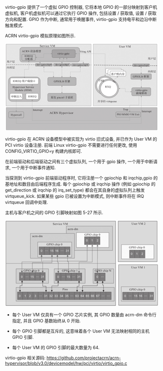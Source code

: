 
virtio-gpio 提供了一个虚拟 GPIO 控制器, 它将本地 GPIO 的一部分映射到客户机虚拟机, 客户机虚拟机可以通过它执行 GPIO 操作, 包括设置 / 获取值, 设置 / 获取方向和配置. GPIO 作为中断, 通常用于唤醒事件, virtio-gpio 支持电平和边沿中断触发模式.

ACRN virtio-gpio 模拟原理如图所示.

![2024-10-24-16-56-25.png](./images/2024-10-24-16-56-25.png)

virtio-gpio 在 ACRN 设备模型中被实现为 virtio 旧式设备, 并已作为 User VM 的 PCI virtio 设备注册. 前端 Linux virtio-gpio 不需要进行任何更改, 使用 CONFIG_VIRTIO_GPIO=y 构建内核即可.

在前端驱动和后端驱动之间有三个虚拟队列, 一个用于 gpio 操作, 一个用于中断请求, 一个用于中断事件通知.

当探测到 virtio-gpio 前端驱动程序时, 它将注册一个 gpiochip 和 irqchip,gpio 的基地址和数目由后端程序生成. 每个 gpiochip 或 irqchip 操作 (例如 gpiochip 的 get_direction 或 irqchip 的 irq_set_type) 都会在其自身的虚拟队列上触发 virtqueue_kick. 如果某些 gpio 已被设置为中断模式, 则中断事件将在 IRQ virtqueue 回调中处理.

主机与客户机之间的 GPIO 引脚映射如图 5-27 所示.

![2024-10-24-16-56-18.png](./images/2024-10-24-16-56-18.png)

* 每个 User VM 仅具有一个 GPIO 芯片实例, 其 GPIO 数量由 acrn-dm 命令行指定, 并且 GPIO 基数始终从 0 开始.

* 每个 GPIO 引脚都是互斥的, 这意味着各个 User VM 无法映射相同的主机 GPIO 引脚.

* 每个 User VM 的 GPIO 引脚的最大数量为 64.

virtio-gpio 相关源码: https://github.com/projectacrn/acrn-hypervisor/blob/v3.0/devicemodel/hw/pci/virtio/virtio_gpio.c
